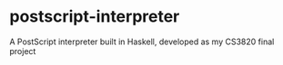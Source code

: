 # postscript-interpreter
A PostScript interpreter built in Haskell, developed as my CS3820 final project
